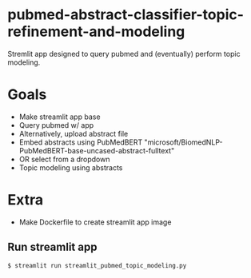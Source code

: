# pubmed-abstract-classifier-topic-refinement-and-modeling

Stremlit app designed to query pubmed and (eventually) perform topic modeling. 

# Goals
* Make streamlit app base
* Query pubmed w/ app
* Alternatively, upload abstract file
* Embed abstracts using PubMedBERT "microsoft/BiomedNLP-PubMedBERT-base-uncased-abstract-fulltext"
* OR select from a dropdown
* Topic modeling using abstracts

# Extra
* Make Dockerfile to create streamlit app image

## Run streamlit app
`$ streamlit run streamlit_pubmed_topic_modeling.py`
